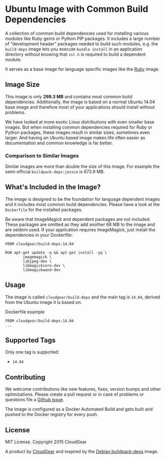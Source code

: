 # Ubuntu Image with Common Build Dependencies

A collection of common build dependencies used for installing various modules like Ruby gems or Python PIP packages. It includes a large number of “development header” packages needed to build such modules, e.g. the `build-deps` image lets you execute `bundle install` in an application directory without knowing that `ssl.h` is required to build a dependent module.

It serves as a base image for language specific images like the [Ruby](https://github.com/cloudgear-images/ruby) image.

## Image Size

This image is only **299.3 MB** and contains most common build dependencies. Additionally, the image is based on a normal Ubuntu 14.04 base image and therefore most of your applications should install without problems.

We have looked at more exotic Linux distributions with even smaller base images. But when installing common dependencies required for Ruby or Python packages, these images result in similar sizes, sometimes even larger. And having an Ubuntu based image makes life often easier as documentation and common knowledge is far better.

### Comparison to Similar Images

Similar images are more than double the size of this image. For example the semi-official `buildpack-deps:jessie` is 673.9 MB.

## What's Included in the Image?

The image is designed to be the foundation for language dependent images and it includes most common build dependencies. Please have a look at the `Dockerfile` for the installed packages.

Be aware that ImageMagick and dependent packages are not included. These packages are omitted as they add another 68 MB to the image and are seldom used. If your application requires ImageMagick, just install the dependencies in your Dockerfile:

````
FROM cloudgear/build-deps:14.04

RUN apt-get update -q && apt-get install -yq \
        imagemagick \
        libjpeg-dev \
        libmagickcore-dev \
        libmagickwand-dev
````

## Usage

The image is called `cloudgear/build-deps` and the main tag is `14.04`, derived from the Ubuntu image it is based on. 

Dockerfile example

````
FROM cloudgear/build-deps:14.04
...

````

## Supported Tags

Only one tag is supported:

* `14.04`


## Contributing

We welcome contributions like new features, fixes, version bumps and other optimizations. Please create a pull request or in case of problems or questions file a [Github issue](https://github.com/cloudgear-images/buildpack-deps).

The image is configured as a Docker Automated Build and gets built and pushed to the Docker registry for every push.

## License

MIT License. Copyright 2015 CloudGear

A product by [CloudGear](https://www.cloudgear.net) and inspired by the [Debian buildpack-deps](https://github.com/docker-library/buildpack-deps) image.
